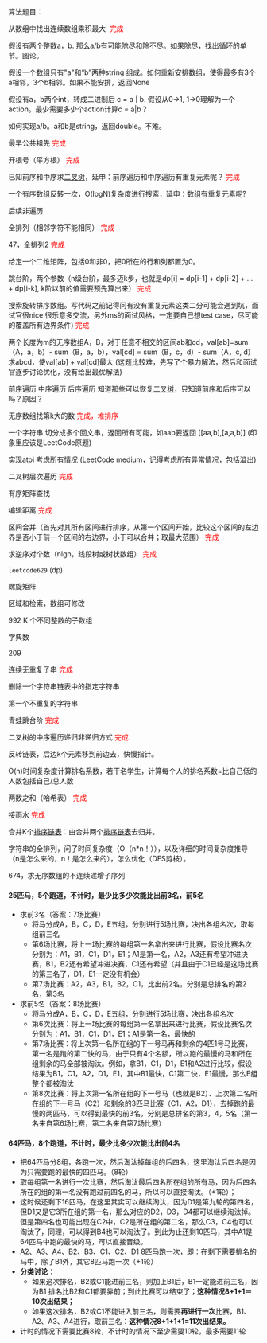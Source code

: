 算法题目：

从数组中找出连续数组乘积最大 <font color=red> 完成 </font>

假设有两个整数a，b. 那么a/b有可能除尽和除不尽。如果除尽，找出循环的单节。图论。

假设一个数组只有"a"和“b”两种string 组成。如何重新安排数组，使得最多有3个a相邻，3个b相邻。如果不能安排，返回None

假设有a，b两个int，转成二进制后 c = a | b. 假设从0->1, 1->0理解为一个action。最少需要多少个action计算c = a|b？

如何实现a/b。a和b是string，返回double。不难。

最早公共祖先 <font color=red> 完成 </font>

开根号（平方根）<font color=red> 完成 </font>

已知前序和中序求[二叉树](https://www.nowcoder.com/jump/super-jump/word?word=二叉树)，延申：前序遍历和中序遍历有重复元素呢？ <font color=red> 完成 </font>

一个有序数组反转一次，O(logN)复杂度进行搜索，延申：数组有重复元素呢?

后续非遍历

全排列（相邻字符不能相同） <font color=red> 完成 </font>

47，全排列2 <font color=red> 完成 </font>

给定一个二维矩阵，包括0和非0，把0所在的行和列都置为0。

跳台阶，两个参数（n级台阶，最多迈k步，也就是dp[i] = dp[i-1] + dp[i-2] + ... + dp[i-k], k阶以前的值需要预先算出来）<font color=red> 完成 </font>

搜索旋转排序数组。写代码之前记得问有没有重复元素这类二分可能会遇到坑，面试官很nice 很乐意多交流，另外ms的面试风格，一定要自己想test case，尽可能的覆盖所有边界条件)  <font color=red> 完成 </font>

两个长度为m的无序数组A，B，对于任意不相交的区间ab和cd，val[ab]=sum（A，a，b）- sum（B，a，b），val[cd] = sum（B，c，d）- sum（A，c, d）
求abcd，使val[ab] + val[cd]最大 (这题比较难，先写了个暴力解法，然后和面试官逐步讨论优化，没有给出最优解法)

前序遍历 中序遍历 后序遍历 知道那些可以恢复[二叉树](https://www.nowcoder.com/jump/super-jump/word?word=二叉树)，只知道前序和后序可以吗？原因？

无序数组找第k大的数 <font color=red> 完成，堆排序 </font>

一个字符串 切分成多个回文串，返回所有可能，如aab要返回 [[aa,b],[a,a,b]] (印象里应该是LeetCode原题)

实现atoi 考虑所有情况 (LeetCode medium，记得考虑所有异常情况，包括溢出)

二叉树层次遍历 <font color=red> 完成 </font>

有序矩阵查找

编辑距离 <font color=red> 完成 </font>

区间合并（首先对其所有区间进行排序，从第一个区间开始，比较这个区间的左边界是否小于前一个区间的右边界，小于可以合并；取最大范围）<font color=red> 完成 </font>

求逆序对个数（nlgn，线段树或树状数组） <font color=red> 完成 </font>

`leetcode629` (dp)

螺旋矩阵

区域和检索，数组可修改

992 K 个不同整数的子数组

字典数

209

连续无重复子串 <font color=red> 完成 </font>

删除一个字符串链表中的指定字符串

第一个不重复的字符串

青蛙跳台阶 <font color=red> 完成 </font>

二叉树的中序遍历递归非递归方式 <font color=red> 完成 </font>

反转链表，后边k个元素移到前边去，快慢指针。

O(n)时间复杂度计算排名系数，若干名学生，计算每个人的排名系数=比自己低的人数包括自己/总人数

两数之和（哈希表）<font color=red> 完成 </font>

接雨水 <font color=red> 完成 </font>

合并K个[排序](https://www.nowcoder.com/jump/super-jump/word?word=排序)[链表](https://www.nowcoder.com/jump/super-jump/word?word=链表)：由合并两个[排序](https://www.nowcoder.com/jump/super-jump/word?word=排序)[链表](https://www.nowcoder.com/jump/super-jump/word?word=链表)去归并。

字符串的全排列，问了时间复杂度（O（n*n！）），以及详细的时间复杂度推导（n是怎么来的，n！是怎么来的），怎么优化（DFS剪枝）。

674，求无序数组的不连续递增子序列



#### 25匹马，5个跑道，不计时，最少比多少次能比出前3名，前5名

+ 求前3名（答案：7场比赛）
  + 将马分成A，B，C，D，E五组，分别进行5场比赛，决出各组名次，取每组前三名
  + 第6场比赛，将上一场比赛的每组第一名拿出来进行比赛，假设比赛名次分别为：A1，B1，C1，D1，E1；A1是第一名，A2，A3还有希望冲进决赛，B1，B2还有希望冲进决赛，C1还有希望（并且由于C1已经是这场比赛的第三名了，D1，E1一定没有机会）
  + 第7场比赛：A2，A3，B1，B2，C1，比出前2名，分别是总排名的第2名，第3名
+ 求前5名（答案：8场比赛）
  + 将马分成A，B，C，D，E五组，分别进行5场比赛，决出各组名次
  + 第6次比赛：将上一场比赛的每组第一名拿出来进行比赛，假设比赛名次分别为：A1，B1，C1，D1，E1；A1是第一名，最快的
  + 第7场比赛：将上次第一名所在组的下一号马再和剩余的4匹1号马比赛，第一名是跑的第二快的马，由于只有4个名额，所以跑的最慢的马和所在组剩余的马全部被淘汰。例如，拿B1，C1，D1，E1和A2进行比较，假设结果为B1，C1，A2，D1，E1，其中B1最快，C1第二快，E1最慢，那么E组整个都被淘汰
  + 第8次比赛：将上次第一名所在组的下一号马（也就是B2）、上次第二名所在组的下一号马（C2）和剩余的3匹马比赛（C1，A2，D1），去掉跑的最慢的两匹马，可以得到最快的前3名，分别是总排名的第3，4，5名（第一名来自第6场比赛，第二名来自第7场比赛）

#### 64匹马，8个跑道，不计时，最少比多少次能比出前4名

+ 把64匹马分8组，各跑一次，然后淘汰掉每组的后四名，这里淘汰后四名是因为只需要跑的最快的四匹马。（8轮）
+ 取每组第一名进行一次比赛，然后淘汰最后四名所在组的所有马，因为后四名所在的组的第一名没有跑过前四名的马，所以可以直接淘汰。（+1轮）；
+ 这时候还剩下16匹马，在这里其实可以继续淘汰，因为D1是第九轮的第四名，但D1又是它3所在组的第一名，那么对应的D2，D3，D4都可以继续淘汰掉。但是第四名也可能出现在C2中，C2是所在组的第二名，那么C3，C4也可以淘汰了，同理，可以得到B4也可以淘汰了。到此为止还剩10匹马，其中A1是64匹马中跑的最快的马，可以直接晋级。
+ A2、A3、A4、B2、B3、C1、C2、D1 8匹马跑一次，即：在剩下需要排名的马中，除了B1外，其它8匹马跑一次（+1轮）
+ **分类讨论**：
  + 如果这次排名，B2或C1能进前三名，则加上B1后，B1一定能进前三名，因为B1 排名比B2和C1都要靠前；到此比赛可以结束了；**这种情况8+1+1＝10次出结果；**
  + 如果这次排名，B2或C1不能进入前三名，则需要**再进行一次**比赛，B1、A2、A3、A4进行，取前三名：**这种情况8+1+1+1=11次出结果。**
+ 计时的情况下需要比赛8轮，不计时的情况下至少需要10轮，最多需要11轮